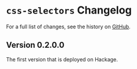 # `css-selectors` Changelog

For a full list of changes, see the history on [GitHub](https://github.com/hapytex/css-selectors).

## Version 0.2.0.0

The first version that is deployed on Hackage.
